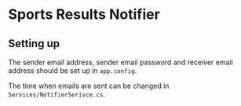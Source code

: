 # Sports Results Notifier

## Setting up

The sender email address, sender email password and receiver email address should be set up in `app.config`.

The time when emails are sent can be changed in `Services/NotifierSerivce.cs`.
